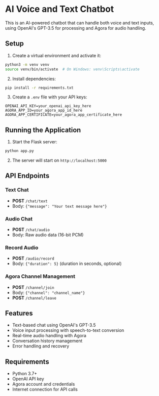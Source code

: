 # AI Voice and Text Chatbot

This is an AI-powered chatbot that can handle both voice and text inputs, using OpenAI's GPT-3.5 for processing and Agora for audio handling.

## Setup

1. Create a virtual environment and activate it:
```bash
python3 -m venv venv
source venv/bin/activate  # On Windows: venv\Scripts\activate
```

2. Install dependencies:
```bash
pip install -r requirements.txt
```

3. Create a `.env` file with your API keys:
```
OPENAI_API_KEY=your_openai_api_key_here
AGORA_APP_ID=your_agora_app_id_here
AGORA_APP_CERTIFICATE=your_agora_app_certificate_here
```

## Running the Application

1. Start the Flask server:
```bash
python app.py
```

2. The server will start on `http://localhost:5000`

## API Endpoints

### Text Chat
- **POST** `/chat/text`
- Body: `{"message": "Your text message here"}`

### Audio Chat
- **POST** `/chat/audio`
- Body: Raw audio data (16-bit PCM)

### Record Audio
- **POST** `/audio/record`
- Body: `{"duration": 5}` (duration in seconds, optional)

### Agora Channel Management
- **POST** `/channel/join`
- Body: `{"channel": "channel_name"}`
- **POST** `/channel/leave`

## Features

- Text-based chat using OpenAI's GPT-3.5
- Voice input processing with speech-to-text conversion
- Real-time audio handling with Agora
- Conversation history management
- Error handling and recovery

## Requirements

- Python 3.7+
- OpenAI API key
- Agora account and credentials
- Internet connection for API calls 